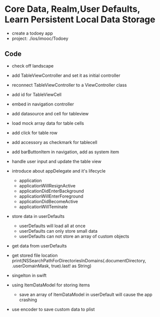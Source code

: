 # Core Data, Realm,User Defaults, Learn Persistent Local Data Storage
- create a todoey app
- project: ./ios/imooc/Todoey

## Code
- check off landscape
- add TableViewController and set it as initial controller
- reconnect TableViewController to a ViewController class
- add id for TableViewCell
- embed in navigation controller
- add datasource and cell for tableview
- load mock array data for table cells
- add click for table row
- add accessory as checkmark for tablecell
- add barButtonItem in navigation, add as system item
- handle user input and update the table view
- introduce about appDelegate and it's lifecycle
  - application
  - applicationWillResignActive
  - applicationDidEnterBackground
  - applicationWillEnterForeground
  - applicationDidBecomeActive
  - applicationWillTeminate
- store data in userDefaults
  - userDefaults will load all at once
  - userDefaults can only store small data
  - userDefaults can not store an array of custom objects
- get data from userDefaults
- get stored file location
  print(NSSearchPathForDirectoriesInDomains(.documentDirectory, .userDomainMask, true).last! as String)
- singelton in swift
- using ItemDataModel for storing items
  - save an array of ItemDataModel in userDefault will cause the app crashing
- use encoder to save custom data to plist

  <!-- start from 234 -->







